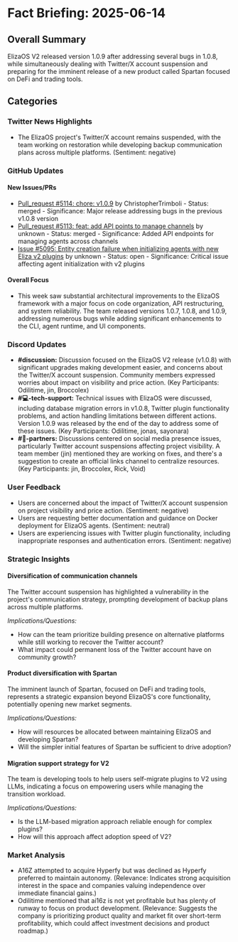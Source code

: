 # Fact Briefing: 2025-06-14

## Overall Summary
ElizaOS V2 released version 1.0.9 after addressing several bugs in 1.0.8, while simultaneously dealing with Twitter/X account suspension and preparing for the imminent release of a new product called Spartan focused on DeFi and trading tools.

## Categories

### Twitter News Highlights
- The ElizaOS project's Twitter/X account remains suspended, with the team working on restoration while developing backup communication plans across multiple platforms. (Sentiment: negative)

### GitHub Updates

#### New Issues/PRs
- [Pull_request #5114: chore: v1.0.9](https://github.com/elizaos/eliza/pull/5114) by ChristopherTrimboli - Status: merged - Significance: Major release addressing bugs in the previous v1.0.8 version
- [Pull_request #5113: feat: add API points to manage channels](https://github.com/elizaos/eliza/pull/5113) by unknown - Status: merged - Significance: Added API endpoints for managing agents across channels
- [Issue #5095: Entity creation failure when initializing agents with new Eliza v2 plugins](https://github.com/elizaos/eliza/issues/5095) by unknown - Status: open - Significance: Critical issue affecting agent initialization with v2 plugins

#### Overall Focus
- This week saw substantial architectural improvements to the ElizaOS framework with a major focus on code organization, API restructuring, and system reliability. The team released versions 1.0.7, 1.0.8, and 1.0.9, addressing numerous bugs while adding significant enhancements to the CLI, agent runtime, and UI components.

### Discord Updates
- **#discussion:** Discussion focused on the ElizaOS V2 release (v1.0.8) with significant upgrades making development easier, and concerns about the Twitter/X account suspension. Community members expressed worries about impact on visibility and price action. (Key Participants: Odilitime, jin, Broccolex)
- **#💻-tech-support:** Technical issues with ElizaOS were discussed, including database migration errors in v1.0.8, Twitter plugin functionality problems, and action handling limitations between different actions. Version 1.0.9 was released by the end of the day to address some of these issues. (Key Participants: Odilitime, jonas, sayonara)
- **#🥇-partners:** Discussions centered on social media presence issues, particularly Twitter account suspensions affecting project visibility. A team member (jin) mentioned they are working on fixes, and there's a suggestion to create an official links channel to centralize resources. (Key Participants: jin, Broccolex, Rick, Void)

### User Feedback
- Users are concerned about the impact of Twitter/X account suspension on project visibility and price action. (Sentiment: negative)
- Users are requesting better documentation and guidance on Docker deployment for ElizaOS agents. (Sentiment: neutral)
- Users are experiencing issues with Twitter plugin functionality, including inappropriate responses and authentication errors. (Sentiment: negative)

### Strategic Insights

#### Diversification of communication channels
The Twitter account suspension has highlighted a vulnerability in the project's communication strategy, prompting development of backup plans across multiple platforms.

*Implications/Questions:*
  - How can the team prioritize building presence on alternative platforms while still working to recover the Twitter account?
  - What impact could permanent loss of the Twitter account have on community growth?

#### Product diversification with Spartan
The imminent launch of Spartan, focused on DeFi and trading tools, represents a strategic expansion beyond ElizaOS's core functionality, potentially opening new market segments.

*Implications/Questions:*
  - How will resources be allocated between maintaining ElizaOS and developing Spartan?
  - Will the simpler initial features of Spartan be sufficient to drive adoption?

#### Migration support strategy for V2
The team is developing tools to help users self-migrate plugins to V2 using LLMs, indicating a focus on empowering users while managing the transition workload.

*Implications/Questions:*
  - Is the LLM-based migration approach reliable enough for complex plugins?
  - How will this approach affect adoption speed of V2?

### Market Analysis
- A16Z attempted to acquire Hyperfy but was declined as Hyperfy preferred to maintain autonomy. (Relevance: Indicates strong acquisition interest in the space and companies valuing independence over immediate financial gains.)
- Odilitime mentioned that ai16z is not yet profitable but has plenty of runway to focus on product development. (Relevance: Suggests the company is prioritizing product quality and market fit over short-term profitability, which could affect investment decisions and product roadmap.)
